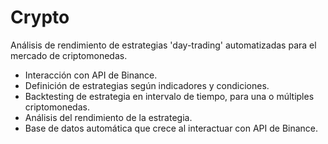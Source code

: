 # Crypto
Análisis de rendimiento de estrategias 'day-trading' automatizadas para el mercado de criptomonedas.

- Interacción con API de Binance.
- Definición de estrategias según indicadores y condiciones.
- Backtesting de estrategia en intervalo de tiempo, para una o múltiples criptomonedas.
- Análisis del rendimiento de la estrategia.
- Base de datos automática que crece al interactuar con API de Binance.
